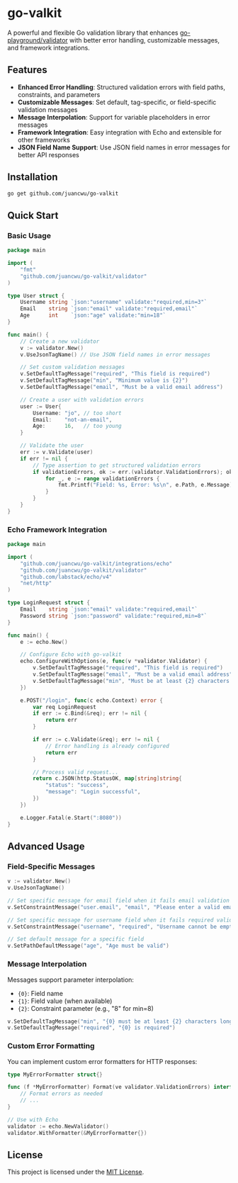 # go-valkit

A powerful and flexible Go validation library that enhances [go-playground/validator](https://github.com/go-playground/validator)
with better error handling, customizable messages, and framework integrations.

## Features

- **Enhanced Error Handling**: Structured validation errors with field paths, constraints, and parameters
- **Customizable Messages**: Set default, tag-specific, or field-specific validation messages
- **Message Interpolation**: Support for variable placeholders in error messages
- **Framework Integration**: Easy integration with Echo and extensible for other frameworks
- **JSON Field Name Support**: Use JSON field names in error messages for better API responses

## Installation

```bash
go get github.com/juancwu/go-valkit
```

## Quick Start

### Basic Usage

```go
package main

import (
	"fmt"
	"github.com/juancwu/go-valkit/validator"
)

type User struct {
	Username string `json:"username" validate:"required,min=3"`
	Email    string `json:"email" validate:"required,email"`
	Age      int    `json:"age" validate:"min=18"`
}

func main() {
	// Create a new validator
	v := validator.New()
	v.UseJsonTagName() // Use JSON field names in error messages

	// Set custom validation messages
	v.SetDefaultTagMessage("required", "This field is required")
	v.SetDefaultTagMessage("min", "Minimum value is {2}")
	v.SetDefaultTagMessage("email", "Must be a valid email address")

	// Create a user with validation errors
	user := User{
		Username: "jo", // too short
		Email:    "not-an-email",
		Age:      16,   // too young
	}

	// Validate the user
	err := v.Validate(user)
	if err != nil {
		// Type assertion to get structured validation errors
		if validationErrors, ok := err.(validator.ValidationErrors); ok {
			for _, e := range validationErrors {
				fmt.Printf("Field: %s, Error: %s\n", e.Path, e.Message)
			}
		}
	}
}
```

### Echo Framework Integration

```go
package main

import (
	"github.com/juancwu/go-valkit/integrations/echo"
	"github.com/juancwu/go-valkit/validator"
	"github.com/labstack/echo/v4"
	"net/http"
)

type LoginRequest struct {
	Email    string `json:"email" validate:"required,email"`
	Password string `json:"password" validate:"required,min=8"`
}

func main() {
	e := echo.New()

	// Configure Echo with go-valkit
	echo.ConfigureWithOptions(e, func(v *validator.Validator) {
		v.SetDefaultTagMessage("required", "This field is required")
		v.SetDefaultTagMessage("email", "Must be a valid email address")
		v.SetDefaultTagMessage("min", "Must be at least {2} characters long")
	})

	e.POST("/login", func(c echo.Context) error {
		var req LoginRequest
		if err := c.Bind(&req); err != nil {
			return err
		}

		if err := c.Validate(&req); err != nil {
			// Error handling is already configured
			return err
		}

		// Process valid request...
		return c.JSON(http.StatusOK, map[string]string{
			"status": "success",
			"message": "Login successful",
		})
	})

	e.Logger.Fatal(e.Start(":8080"))
}
```

## Advanced Usage

### Field-Specific Messages

```go
v := validator.New()
v.UseJsonTagName()

// Set specific message for email field when it fails email validation
v.SetConstraintMessage("user.email", "email", "Please enter a valid email address")

// Set specific message for username field when it fails required validation
v.SetConstraintMessage("username", "required", "Username cannot be empty")

// Set default message for a specific field
v.SetPathDefaultMessage("age", "Age must be valid")
```

### Message Interpolation

Messages support parameter interpolation:

- `{0}`: Field name
- `{1}`: Field value (when available)
- `{2}`: Constraint parameter (e.g., "8" for min=8)

```go
v.SetDefaultTagMessage("min", "{0} must be at least {2} characters long")
v.SetDefaultTagMessage("required", "{0} is required")
```

### Custom Error Formatting

You can implement custom error formatters for HTTP responses:

```go
type MyErrorFormatter struct{}

func (f *MyErrorFormatter) Format(ve validator.ValidationErrors) interface{} {
	// Format errors as needed
	// ...
}

// Use with Echo
validator := echo.NewValidator()
validator.WithFormatter(&MyErrorFormatter{})
```

## License

This project is licensed under the [MIT License](LICENSE).

